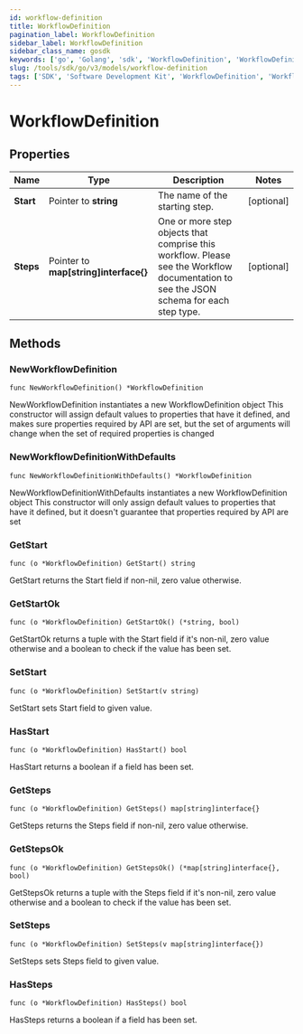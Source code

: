 ```yaml
---
id: workflow-definition
title: WorkflowDefinition
pagination_label: WorkflowDefinition
sidebar_label: WorkflowDefinition
sidebar_class_name: gosdk
keywords: ['go', 'Golang', 'sdk', 'WorkflowDefinition', 'WorkflowDefinition'] 
slug: /tools/sdk/go/v3/models/workflow-definition
tags: ['SDK', 'Software Development Kit', 'WorkflowDefinition', 'WorkflowDefinition']
---
```


# WorkflowDefinition

## Properties

Name | Type | Description | Notes
------------ | ------------- | ------------- | -------------
**Start** | Pointer to **string** | The name of the starting step. | [optional] 
**Steps** | Pointer to **map[string]interface{}** | One or more step objects that comprise this workflow.  Please see the Workflow documentation to see the JSON schema for each step type. | [optional] 

## Methods

### NewWorkflowDefinition

`func NewWorkflowDefinition() *WorkflowDefinition`

NewWorkflowDefinition instantiates a new WorkflowDefinition object
This constructor will assign default values to properties that have it defined,
and makes sure properties required by API are set, but the set of arguments
will change when the set of required properties is changed

### NewWorkflowDefinitionWithDefaults

`func NewWorkflowDefinitionWithDefaults() *WorkflowDefinition`

NewWorkflowDefinitionWithDefaults instantiates a new WorkflowDefinition object
This constructor will only assign default values to properties that have it defined,
but it doesn't guarantee that properties required by API are set

### GetStart

`func (o *WorkflowDefinition) GetStart() string`

GetStart returns the Start field if non-nil, zero value otherwise.

### GetStartOk

`func (o *WorkflowDefinition) GetStartOk() (*string, bool)`

GetStartOk returns a tuple with the Start field if it's non-nil, zero value otherwise
and a boolean to check if the value has been set.

### SetStart

`func (o *WorkflowDefinition) SetStart(v string)`

SetStart sets Start field to given value.

### HasStart

`func (o *WorkflowDefinition) HasStart() bool`

HasStart returns a boolean if a field has been set.

### GetSteps

`func (o *WorkflowDefinition) GetSteps() map[string]interface{}`

GetSteps returns the Steps field if non-nil, zero value otherwise.

### GetStepsOk

`func (o *WorkflowDefinition) GetStepsOk() (*map[string]interface{}, bool)`

GetStepsOk returns a tuple with the Steps field if it's non-nil, zero value otherwise
and a boolean to check if the value has been set.

### SetSteps

`func (o *WorkflowDefinition) SetSteps(v map[string]interface{})`

SetSteps sets Steps field to given value.

### HasSteps

`func (o *WorkflowDefinition) HasSteps() bool`

HasSteps returns a boolean if a field has been set.


